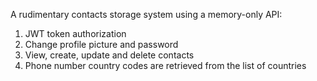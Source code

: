 A rudimentary contacts storage system using a memory-only API:
1) JWT token authorization
2) Change profile picture and password
3) View, create, update and delete contacts
4) Phone number country codes are retrieved from the list of countries